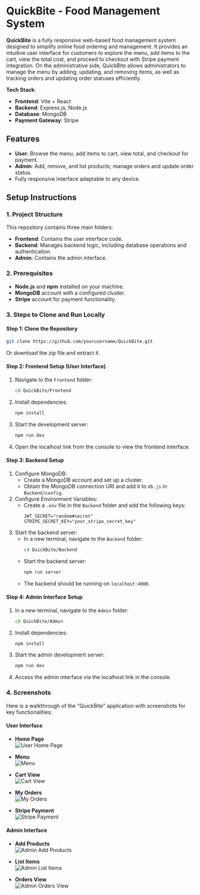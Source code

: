 # QuickBite - Food Management System

**QuickBite** is a fully responsive web-based food management system designed to simplify online food ordering and management. It provides an intuitive user interface for customers to explore the menu, add items to the cart, view the total cost, and proceed to checkout with Stripe payment integration. On the administrative side, QuickBite allows administrators to manage the menu by adding, updating, and removing items, as well as tracking orders and updating order statuses efficiently.

**Tech Stack**:  
- **Frontend**: Vite + React
- **Backend**: Express.js, Node.js
- **Database**: MongoDB
- **Payment Gateway**: Stripe

## Features
- **User**: Browse the menu, add items to cart, view total, and checkout for payment.
- **Admin**: Add, remove, and list products; manage orders and update order status.
- Fully responsive interface adaptable to any device.

## Setup Instructions

### 1. Project Structure
This repository contains three main folders:
   - **Frontend**: Contains the user interface code.
   - **Backend**: Manages backend logic, including database operations and authentication.
   - **Admin**: Contains the admin interface.

### 2. Prerequisites
- **Node.js** and **npm** installed on your machine.
- **MongoDB** account with a configured cluster.
- **Stripe** account for payment functionality.

### 3. Steps to Clone and Run Locally

#### Step 1: Clone the Repository
```bash
git clone https://github.com/yourusername/QuickBite.git
```
Or download the zip file and extract it.

#### Step 2: Frontend Setup (User Interface)
1. Navigate to the `Frontend` folder:
   ```bash
   cd QuickBite/Frontend
   ```
2. Install dependencies:
   ```bash
   npm install
   ```
3. Start the development server:
   ```bash
   npm run dev
   ```
4. Open the localhost link from the console to view the frontend interface.

#### Step 3: Backend Setup
1. Configure MongoDB:
   - Create a MongoDB account and set up a cluster.
   - Obtain the MongoDB connection URI and add it to `db.js` in `Backend/config`.
2. Configure Environment Variables:
   - Create a `.env` file in the `Backend` folder and add the following keys:
     ```plaintext
     JWT_SECRET="random#secret"
     STRIPE_SECRET_KEY="your_stripe_secret_key"
     ```
3. Start the backend server:
   - In a new terminal, navigate to the `Backend` folder:
     ```bash
     cd QuickBite/Backend
     ```
   - Start the backend server:
     ```bash
     npm run server
     ```
   - The backend should be running on `localhost:4000`.

#### Step 4: Admin Interface Setup
1. In a new terminal, navigate to the `Admin` folder:
   ```bash
   cd QuickBite/Admin
   ```
2. Install dependencies:
   ```bash
   npm install
   ```
3. Start the admin development server:
   ```bash
   npm run dev
   ```
4. Access the admin interface via the localhost link in the console.

### 4. Screenshots
Here is a walkthrough of the "QuickBite" application with screenshots for key functionalities:

#### User Interface
- **Home Page**  
  ![User Home Page](Project_Screenshots/UserHomePage.png)

- **Menu**  
  ![Menu](Project_Screenshots/Menu.png)

- **Cart View**  
  ![Cart View](Project_Screenshots/Cart_View.png)

- **My Orders**  
  ![My Orders](Project_Screenshots/MyOrders.png)

- **Stripe Payment**  
  ![Stripe Payment](Project_Screenshots/Stripe_Payment.png)

#### Admin Interface
- **Add Products**  
  ![Admin Add Products](Project_Screenshots/Admin_AddProducts.png)

- **List Items**  
  ![Admin List Items](Project_Screenshots/Admin_ListItems.png)

- **Orders View**  
  ![Admin Orders View](Project_Screenshots/Admin_OrdersView.png)

